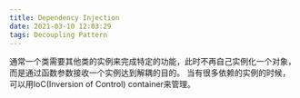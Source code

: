 ```yaml
---
title: Dependency Injection
date: 2021-03-10 12:03:29
tags: Decoupling Pattern
---
```

通常一个类需要其他类的实例来完成特定的功能，此时不再自己实例化一个对象，而是通过函数参数接收一个实例达到解耦的目的。
当有很多依赖的实例的时候，可以用IoC(Inversion of Control) container来管理。